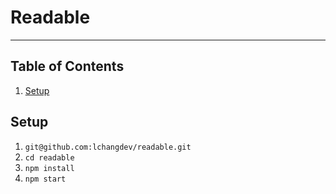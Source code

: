 # Readable

---
## Table of Contents
  1. [Setup](#setup)

## Setup

1. `git@github.com:lchangdev/readable.git`
1. `cd readable`
1. `npm install`
1. `npm start`
